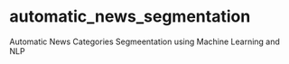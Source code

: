 # automatic_news_segmentation
Automatic News Categories Segmeentation using Machine Learning and NLP
